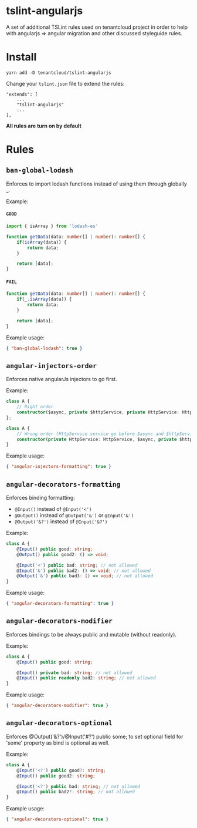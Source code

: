 # tslint-angularjs

A set of additional TSLint rules used on tenantcloud project in order to help with angularjs => angular migration and other discussed styleguide rules.

# Install

```
yarn add -D tenantcloud/tslint-angularjs
```

Change your `tslint.json` file to extend the rules:

```
"extends": [
    ...
    "tslint-angularjs"
    ...
],
```

**All rules are turn on by default**

# Rules

## `ban-global-lodash`

Enforces to import lodash functions instead of using them through globally _.

Example:

#### `GOOD`
```ts
import { isArray } from 'lodash-es'

function getData(data: number[] | number): number[] {
	if(isArray(data)) {
		return data;
	}

	return [data];
}
```

#### `FAIL`
```ts
function getData(data: number[] | number): number[] {
	if(_.isArray(data)) {
		return data;
	}

	return [data];
}
```

Example usage:

```json
{ "ban-global-lodash": true }
```

## `angular-injectors-order`

Enforces native angularJs injectors to go first.

Example:

```ts
class A {
	// Right order
	constructor($async, private $httpService, private HttpService: HttpService, someOther) {}
};

class A {
	// Wrong order (HttpService service go before $async and $httpService)
	constructor(private HttpService: HttpService, $async, private $httpService, someOther) {}
}
```

Example usage:

```json
{ "angular-injectors-formatting": true }
```

## `angular-decorators-formatting`

Enforces binding formatting:

-   `@Input()` instead of `@Input('<')`
-   `@Output()` instead of `@Output('&')` or `@Input('&')`
-   `@Output('&?')` instead of `@Input('&?')`

Example:

```ts
class A {
	@Input() public good: string;
	@Output() public good2: () => void;

	@Input('<') public bad: string; // not allowed
	@Input('&') public bad2: () => void; // not allowed
	@Output('&') public bad3: () => void; // not allowed
}
```

Example usage:

```json
{ "angular-decorators-formatting": true }
```

## `angular-decorators-modifier`

Enforces bindings to be always public and mutable (without readonly).

Example:

```ts
class A {
	@Input() public good: string;

	@Input() private bad: string; // not allowed
	@Input() public readonly bad2: string; // not allowed
}
```

Example usage:

```json
{ "angular-decorators-modifier": true }
```

## `angular-decorators-optional`

Enforces @Output('&?')/@Input('#?') public some; to set optional field for 'some' property as bind is optional as well.

Example:

```ts
class A {
	@Input('<?') public good?: string;
	@Input() public good2: string;

	@Input('<?') public bad: string; // not allowed
	@Input() public bad2?: string; // not allowed
}
```

Example usage:

```json
{ "angular-decorators-optional": true }
```
